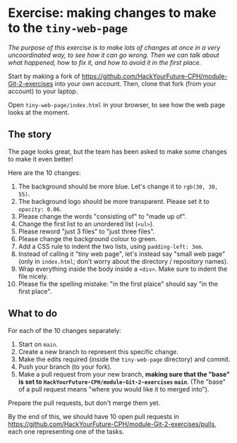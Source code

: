 # Exercise: making changes to make to the `tiny-web-page`

_The purpose of this exercise is to make lots of changes at once
in a very uncoordinated way, to see how it can go wrong. Then
we can talk about what happened, how to fix it, and how to avoid it
in the first place._

Start by making a fork of https://github.com/HackYourFuture-CPH/module-Git-2-exercises into your own account. Then, clone that fork
(from your account) to your laptop.

Open `tiny-web-page/index.html` in your browser, to see how the web page looks at the moment.

## The story

The page looks great, but the team has been asked to make some changes to make it even better!

Here are the 10 changes:

1. The background should be more blue. Let's change it to `rgb(30, 30, 55)`.
2. The background logo should be more transparent. Please set it to `opacity: 0.06`.
3. Please change the words "consisting of" to "made up of".
4. Change the first list to an *un*ordered list (`<ul>`).
5. Please reword "just 3 files" to "just three files".
6. Please change the background colour to green.
7. Add a CSS rule to indent the two lists, using `padding-left: 3em`.
8. Instead of calling it "tiny web page", let's instead say "small web page" (only in `index.html`; don't worry about the directory / repository names).
9. Wrap everything inside the body inside a `<div>`. Make sure to indent the file nicely.
10. Please fix the spelling mistake: "in the first plaice" should say "in the first place".

## What to do

For each of the 10 changes separately:

1. Start on `main`.
2. Create a new branch to represent this specific change.
3. Make the edits required (inside the `tiny-web-page` directory)
   and commit.
4. Push your branch (to your fork).
5. Make a pull request from your new branch, **making sure that
   the "base" is set to `HackYourFuture-CPH/module-Git-2-exercises` `main`**. (The "base" of a pull request means "where you would like it to merged into").

Prepare the pull requests, but don't merge them yet.

By the end of this, we should have 10 open pull requests
in https://github.com/HackYourFuture-CPH/module-Git-2-exercises/pulls, each one representing one of the tasks.
